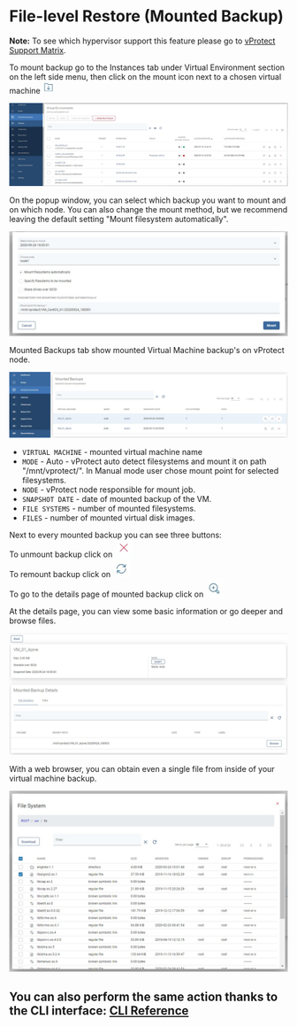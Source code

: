 # File-level Restore \(Mounted Backup\)

**Note:** To see which hypervisor support this feature please go to [vProtect Support Matrix]().

To mount backup go to the Instances tab under Virtual Environment section on the left side menu, then click on the mount icon next to a chosen virtual machine ![](../../.gitbook/assets/icon-mount.jpg)

![](../../.gitbook/assets/instances%20%281%29.jpg)

On the popup window, you can select which backup you want to mount and on which node. You can also change the mount method, but we recommend leaving the default setting "Mount filesystem automatically".

![](../../.gitbook/assets/file-level-restore%20%281%29.jpg)

Mounted Backups tab show mounted Virtual Machine backup's on vProtect node.

![](../../.gitbook/assets/file-level-restore-list.jpg)

* `VIRTUAL MACHINE` - mounted virtual machine name
* `MODE` - Auto - vProtect auto detect filesystems and mount it on path "/mnt/vprotect/". In Manual mode user chose mount point for selected filesystems.
* `NODE` - vProtect node responsible for mount job.
* `SNAPSHOT DATE` - date of mounted backup of the VM.
* `FILE SYSTEMS` - number of mounted filesystems.
* `FILES` - number of mounted virtual disk images.

Next to every mounted backup you can see three buttons:  
To unmount backup click on ![](../../.gitbook/assets/icon-unmount%20%281%29.jpg)  
To remount backup click on ![](../../.gitbook/assets/icon-remount%20%281%29.jpg)  
To go to the details page of mounted backup click on ![](../../.gitbook/assets/icon-magnifier%20%281%29.jpg)

At the details page, you can view some basic information or go deeper and browse files.

![](../../.gitbook/assets/file-level-restore-details-page.jpg)

With a web browser, you can obtain even a single file from inside of your virtual machine backup.

![](../../.gitbook/assets/file-level-restore-browse.jpg)

## You can also perform the same action thanks to the CLI interface: [CLI Reference]()

